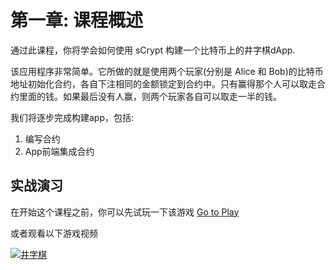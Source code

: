 # 第一章: 课程概述

通过此课程，你将学会如何使用 sCrypt 构建一个比特币上的井字棋dApp.

该应用程序非常简单。它所做的就是使用两个玩家(分别是 Alice 和 Bob)的比特币地址初始化合约，各自下注相同的金额锁定到合约中。只有赢得那个人可以取走合约里面的钱。如果最后没有人赢，则两个玩家各自可以取走一半的钱。

我们将逐步完成构建app，包括:

1. 编写合约
2. App前端集成合约


## 实战演习

在开始这个课程之前，你可以先试玩一下该游戏 [Go to Play](https://scrypt.io/tic-tac-toe)

或者观看以下游戏视频

[![井字棋](https://img.youtube.com/vi/_7otVKxSGH8/0.jpg)](https://www.youtube.com/watch?v=_7otVKxSGH8&feature=youtu.be)